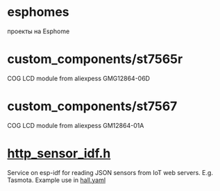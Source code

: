 # esphomes
проекты на Esphome
# custom_components/st7565r
COG LCD module from aliexpess GMG12864-06D
# custom_components/st7567
COG LCD module from aliexpess GM12864-01A
# [http_sensor_idf.h](http_sensor_idf.h)
Service on esp-idf for reading JSON sensors from IoT web servers. E.g. Tasmota.
Example use in [hall.yaml](hall.yaml)
